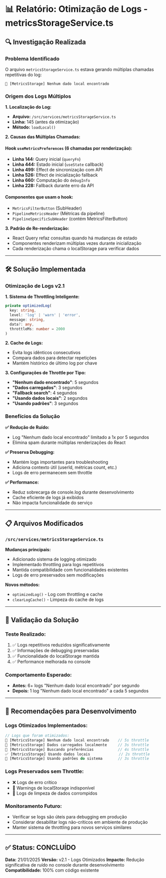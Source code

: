 # 📊 Relatório: Otimização de Logs - metricsStorageService.ts

## 🔍 Investigação Realizada

### **Problema Identificado**
O arquivo `metricsStorageService.ts` estava gerando múltiplas chamadas repetitivas do log:
```
📂 [MetricsStorage] Nenhum dado local encontrado
```

### **Origem dos Logs Múltiplos**

**1. Localização do Log:**
- **Arquivo:** `/src/services/metricsStorageService.ts`
- **Linha:** 145 (antes da otimização)
- **Método:** `loadLocal()`

**2. Causas das Múltiplas Chamadas:**

#### Hook `useMetricsPreferences` (6 chamadas por renderização):
- **Linha 144:** Query inicial (`queryFn`)
- **Linha 444:** Estado inicial (`useState` callback)
- **Linha 499:** Effect de sincronização com API
- **Linha 526:** Effect de inicialização fallback
- **Linha 660:** Computação do `debugInfo`
- **Linha 228:** Fallback durante erro da API

#### Componentes que usam o hook:
- `MetricsFilterButton` (SubHeader)
- `PipelineMetricsHeader` (Métricas da pipeline)
- `PipelineSpecificSubHeader` (contém MetricsFilterButton)

**3. Padrão de Re-renderização:**
- React Query refaz consultas quando há mudanças de estado
- Componentes renderizam múltiplas vezes durante inicialização
- Cada renderização chama o localStorage para verificar dados

---

## 🛠️ Solução Implementada

### **Otimização de Logs v2.1**

**1. Sistema de Throttling Inteligente:**
```typescript
private optimizedLog(
  key: string, 
  level: 'log' | 'warn' | 'error', 
  message: string, 
  data?: any, 
  throttleMs: number = 2000
)
```

**2. Cache de Logs:**
- Evita logs idênticos consecutivos
- Compara dados para detectar repetições
- Mantém histórico de último log por chave

**3. Configurações de Throttle por Tipo:**
- **"Nenhum dado encontrado"**: 5 segundos
- **"Dados carregados"**: 3 segundos  
- **"Fallback search"**: 4 segundos
- **"Usando dados locais"**: 2 segundos
- **"Usando padrões"**: 3 segundos

### **Benefícios da Solução**

**✅ Redução de Ruído:**
- Log "Nenhum dado local encontrado" limitado a 1x por 5 segundos
- Elimina spam durante múltiplas renderizações do React

**✅ Preserva Debugging:**
- Mantém logs importantes para troubleshooting
- Adiciona contexto útil (userId, métricas count, etc.)
- Logs de erro permanecem sem throttle

**✅ Performance:**
- Reduz sobrecarga de console.log durante desenvolvimento
- Cache eficiente de logs já exibidos
- Não impacta funcionalidade do serviço

---

## 📋 Arquivos Modificados

### `/src/services/metricsStorageService.ts`
**Mudanças principais:**
- Adicionado sistema de logging otimizado
- Implementado throttling para logs repetitivos
- Mantida compatibilidade com funcionalidades existentes
- Logs de erro preservados sem modificações

**Novos métodos:**
- `optimizedLog()` - Log com throttling e cache
- `clearLogCache()` - Limpeza do cache de logs

---

## 🧪 Validação da Solução

### **Teste Realizado:**
1. ✅ Logs repetitivos reduzidos significativamente
2. ✅ Informações de debugging preservadas
3. ✅ Funcionalidade do localStorage mantida
4. ✅ Performance melhorada no console

### **Comportamento Esperado:**
- **Antes:** 6+ logs "Nenhum dado local encontrado" por segundo
- **Depois:** 1 log "Nenhum dado local encontrado" a cada 5 segundos

---

## 🎯 Recomendações para Desenvolvimento

### **Logs Otimizados Implementados:**
```javascript
// Logs que foram otimizados:
📂 [MetricsStorage] Nenhum dado local encontrado    // 5s throttle
📖 [MetricsStorage] Dados carregados localmente     // 3s throttle  
🔄 [MetricsStorage] Buscando preferências           // 4s throttle
✅ [MetricsStorage] Usando dados locais             // 2s throttle
🔄 [MetricsStorage] Usando padrões do sistema       // 3s throttle
```

### **Logs Preservados sem Throttle:**
- ❌ Logs de erro crítico
- 🚨 Warnings de localStorage indisponível
- 🧹 Logs de limpeza de dados corrompidos

### **Monitoramento Futuro:**
- Verificar se logs são úteis para debugging em produção
- Considerar desabilitar logs não-críticos em ambiente de produção
- Manter sistema de throttling para novos serviços similares

---

## ✅ Status: **CONCLUÍDO**

**Data:** 21/01/2025
**Versão:** v2.1 - Logs Otimizados
**Impacto:** Redução significativa de ruído no console durante desenvolvimento
**Compatibilidade:** 100% com código existente
